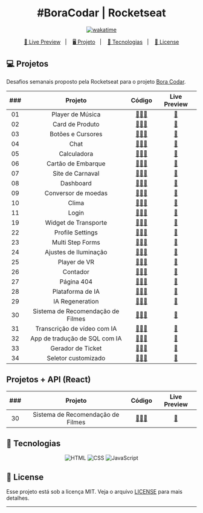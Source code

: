 <h1 align="center">
  #BoraCodar | Rocketseat
</h1>

<p align="center">
  <a href="https://wakatime.com/badge/user/68660678-6b86-4b78-98df-f5f41a37e1bc/project/743a4248-e676-41c8-8eaf-4717da9d465a"><img src="https://wakatime.com/badge/user/68660678-6b86-4b78-98df-f5f41a37e1bc/project/743a4248-e676-41c8-8eaf-4717da9d465a.svg" alt="wakatime"></a>
</p>

<p align="center">
  <a href="https://brunodorea.github.io/rocketseat-boraCodar/">🔗 Live Preview</a>&nbsp;&nbsp;&nbsp;|&nbsp;&nbsp;&nbsp;
  <a href="#-projeto">🖥️ Projeto</a>&nbsp;&nbsp;&nbsp;|&nbsp;&nbsp;&nbsp;
  <a href="#-tecnologias">🚀 Tecnologias</a>&nbsp;&nbsp;&nbsp;|&nbsp;&nbsp;&nbsp;
  <a href="#-license">📝 License</a>
</p>

## 💻 Projetos

Desafios semanais proposto pela Rocketseat para o projeto [Bora Codar](https://boracodar.dev/).

| ### |              Projeto              |                                    Código                                     |                            Live Preview                            |
| :-: | :-------------------------------: | :---------------------------------------------------------------------------: | :----------------------------------------------------------------: |
| 01  |         Player de Música          | [👨🏿‍💻](https://github.com/brunodorea/rocketseat-boraCodar/tree/main/desafio-01) | [🏁](https://brunodorea.github.io/rocketseat-boraCodar/desafio-01) |
| 02  |          Card de Produto          | [👨🏿‍💻](https://github.com/brunodorea/rocketseat-boraCodar/tree/main/desafio-02) | [🏁](https://brunodorea.github.io/rocketseat-boraCodar/desafio-02) |
| 03  |         Botões e Cursores         | [👨🏿‍💻](https://github.com/brunodorea/rocketseat-boraCodar/tree/main/desafio-03) | [🏁](https://brunodorea.github.io/rocketseat-boraCodar/desafio-03) |
| 04  |               Chat                | [👨🏿‍💻](https://github.com/brunodorea/rocketseat-boraCodar/tree/main/desafio-04) | [🏁](https://brunodorea.github.io/rocketseat-boraCodar/desafio-04) |
| 05  |            Calculadora            | [👨🏿‍💻](https://github.com/brunodorea/rocketseat-boraCodar/tree/main/desafio-05) | [🏁](https://brunodorea.github.io/rocketseat-boraCodar/desafio-05) |
| 06  |        Cartão de Embarque         | [👨🏿‍💻](https://github.com/brunodorea/rocketseat-boraCodar/tree/main/desafio-06) | [🏁](https://brunodorea.github.io/rocketseat-boraCodar/desafio-06) |
| 07  |         Site de Carnaval          | [👨🏿‍💻](https://github.com/brunodorea/rocketseat-boraCodar/tree/main/desafio-07) | [🏁](https://brunodorea.github.io/rocketseat-boraCodar/desafio-07) |
| 08  |             Dashboard             | [👨🏿‍💻](https://github.com/brunodorea/rocketseat-boraCodar/tree/main/desafio-08) | [🏁](https://brunodorea.github.io/rocketseat-boraCodar/desafio-08) |
| 09  |        Conversor de moedas        | [👨🏿‍💻](https://github.com/brunodorea/rocketseat-boraCodar/tree/main/desafio-09) | [🏁](https://brunodorea.github.io/rocketseat-boraCodar/desafio-09) |
| 10  |               Clima               | [👨🏿‍💻](https://github.com/brunodorea/rocketseat-boraCodar/tree/main/desafio-10) | [🏁](https://brunodorea.github.io/rocketseat-boraCodar/desafio-10) |
| 11  |               Login               | [👨🏿‍💻](https://github.com/brunodorea/rocketseat-boraCodar/tree/main/desafio-11) | [🏁](https://brunodorea.github.io/rocketseat-boraCodar/desafio-11) |
| 19  |       Widget de Transporte        | [👨🏿‍💻](https://github.com/brunodorea/rocketseat-boraCodar/tree/main/desafio-19) | [🏁](https://brunodorea.github.io/rocketseat-boraCodar/desafio-19) |
| 22  |         Profile Settings          | [👨🏿‍💻](https://github.com/brunodorea/rocketseat-boraCodar/tree/main/desafio-22) | [🏁](https://brunodorea.github.io/rocketseat-boraCodar/desafio-22) |
| 23  |         Multi Step Forms          | [👨🏿‍💻](https://github.com/brunodorea/rocketseat-boraCodar/tree/main/desafio-23) | [🏁](https://brunodorea.github.io/rocketseat-boraCodar/desafio-23) |
| 24  |       Ajustes de Iluminação       | [👨🏿‍💻](https://github.com/brunodorea/rocketseat-boraCodar/tree/main/desafio-24) | [🏁](https://brunodorea.github.io/rocketseat-boraCodar/desafio-24) |
| 25  |           Player de VR            | [👨🏿‍💻](https://github.com/brunodorea/rocketseat-boraCodar/tree/main/desafio-25) | [🏁](https://brunodorea.github.io/rocketseat-boraCodar/desafio-25) |
| 26  |             Contador              | [👨🏿‍💻](https://github.com/brunodorea/rocketseat-boraCodar/tree/main/desafio-26) | [🏁](https://brunodorea.github.io/rocketseat-boraCodar/desafio-26) |
| 27  |            Página 404             | [👨🏿‍💻](https://github.com/brunodorea/rocketseat-boraCodar/tree/main/desafio-27) | [🏁](https://brunodorea.github.io/rocketseat-boraCodar/desafio-27) |
| 28  |         Plataforma de IA          | [👨🏿‍💻](https://github.com/brunodorea/rocketseat-boraCodar/tree/main/desafio-28) | [🏁](https://brunodorea.github.io/rocketseat-boraCodar/desafio-28) |
| 29  |          IA Regeneration          | [👨🏿‍💻](https://github.com/brunodorea/rocketseat-boraCodar/tree/main/desafio-29) | [🏁](https://brunodorea.github.io/rocketseat-boraCodar/desafio-29) |
| 30  | Sistema de Recomendação de Filmes | [👨🏿‍💻](https://github.com/brunodorea/rocketseat-boraCodar/tree/main/desafio-30) | [🏁](https://brunodorea.github.io/rocketseat-boraCodar/desafio-30) |
| 31  |    Transcrição de vídeo com IA    | [👨🏿‍💻](https://github.com/brunodorea/rocketseat-boraCodar/tree/main/desafio-31) | [🏁](https://brunodorea.github.io/rocketseat-boraCodar/desafio-31) |
| 32  |   App de tradução de SQL com IA   | [👨🏿‍💻](https://github.com/brunodorea/rocketseat-boraCodar/tree/main/desafio-32) | [🏁](https://brunodorea.github.io/rocketseat-boraCodar/desafio-32) |
| 33  |         Gerador de Ticket         | [👨🏿‍💻](https://github.com/brunodorea/rocketseat-boraCodar/tree/main/desafio-33) | [🏁](https://brunodorea.github.io/rocketseat-boraCodar/desafio-33) |
| 34  |        Seletor customizado        | [👨🏿‍💻](https://github.com/brunodorea/rocketseat-boraCodar/tree/main/desafio-34) | [🏁](https://brunodorea.github.io/rocketseat-boraCodar/desafio-34) |

## Projetos + API (React)

| ### |              Projeto              |                     Código                      |                        Live Preview                        |
| :-: | :-------------------------------: | :---------------------------------------------: | :--------------------------------------------------------: |
| 30  | Sistema de Recomendação de Filmes | [👨🏿‍💻](https://gitlab.com/BrunoDorea/boracodar30) | [🏁](https://brunodorea-movie-recommendation.netlify.app/) |

## 🚀 Tecnologias

<p align="center">
  <img src="https://img.shields.io/badge/html5-%23E34F26.svg?style=for-the-badge&logo=html5&logoColor=white" alt="HTML" title ="HTML">
  <img src="https://img.shields.io/badge/css3-%231572B6.svg?style=for-the-badge&logo=css3&logoColor=white" alt="CSS" title ="CSS">
  <img src="https://img.shields.io/badge/javascript-%23323330.svg?style=for-the-badge&logo=javascript&logoColor=%23F7DF1E" alt="JavaScript" title ="JavaScript">
</p>

## 📝 License

Esse projeto está sob a licença MIT. Veja o arquivo [LICENSE](LICENSE) para mais detalhes.

---
